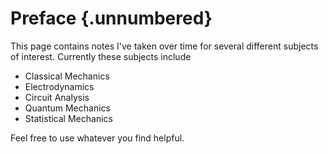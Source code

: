 # Preface {.unnumbered}

This page contains notes I've taken over time for several different subjects of interest. Currently these subjects include

- Classical Mechanics
- Electrodynamics
- Circuit Analysis
- Quantum Mechanics
- Statistical Mechanics

Feel free to use whatever you find helpful.
